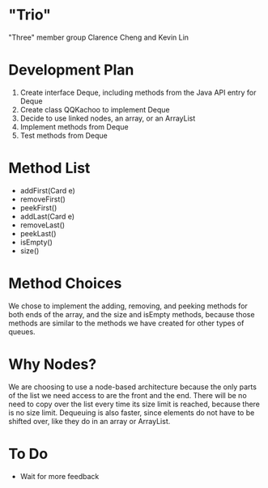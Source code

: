 # "Trio"
"Three" member group
Clarence Cheng and Kevin Lin
# Development Plan
1. Create interface Deque, including methods from the Java API entry for Deque
2. Create class QQKachoo to implement Deque
3. Decide to use linked nodes, an array, or an ArrayList
4. Implement methods from Deque
5. Test methods from Deque
# Method List
- addFirst(Card e)
- removeFirst()
- peekFirst()
- addLast(Card e)
- removeLast()
- peekLast()
- isEmpty()
- size()
# Method Choices
We chose to implement the adding, removing, and peeking methods for both ends of
the array, and the size and isEmpty methods, because those methods are similar to the methods we have created for
other types of queues.
# Why Nodes?
We are choosing to use a node-based architecture because the only parts of the
list we need access to are the front and the end. There will be no need to copy
over the list every time its size limit is reached, because there is no size
limit. Dequeuing is also faster, since elements do not have to be shifted over,
like they do in an array or ArrayList.
# To Do
- Wait for more feedback
